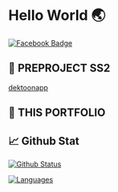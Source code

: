 # Hello World 🌏

[![Facebook Badge](https://img.shields.io/badge/-Warapon-blue?style=flat&logo=Facebook&logoColor=white&link=https://www.facebook.com/mikkipastel/)](https://www.facebook.com/kennoi17/)


## 📃 PREPROJECT SS2
[dektoonapp](https://github.com/dekchaiken/dektoonapp)

## 📖 THIS PORTFOLIO



## 📈 Github Stat

[![Github Status](https://github-readme-stats.vercel.app/api?username=mikkipastel&count_private=true&theme=onedark&show_icons=true)](https://github.com/dekchaiken)

[![Languages](https://github-readme-stats.vercel.app/api/top-langs/?username=mikkipastel&layout=compact&langs_count=10&hide_border=true&custom_title=Languages&bg_color=f5f5f5)](https://github.com/dekchaiken)
